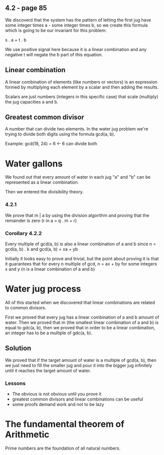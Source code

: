 ## 4.2 - page 85

We discoverd that the system has the pattern of letting the first jug have some integer times a - some integer times b, so we create this formula which is going to be our invariant for this problem:

s . a + t . b

We use positive signal here because it is a linear combination and any negative t will negate the b part of this equation.

## Linear combination

A linear combination of elements (like numbers or vectors) is an expression formed by multiplying each element by a scalar and then adding the results.

Scalars are just numbers (integers in this specific case) that scale (multiply) the jug capacities a and b.

## Greatest common divisor

A number that can divide two elements. In the water jug problem we're trying to divide both digits using the formula gcd(a, b).

Example: gcd(18, 24) = 6 <- 6 can divide both

# Water gallons

We found out that every amount of water in each jug "a" and "b" can be represented as a linear combination.

Then we entered the divisibility theory.

### 4.2.1

We prove that m | a by using the division algorithm and proving that the remainder is zero (r in a = q . m + r)

### Corollary 4.2.2

Every multiple of gcd(a, b) is also a linear combination of a and b since n = gcd(a, b) . k and gcd(a, b) = xa + yb

Initially it looks easy to prove and trivial, but the point about proving it is that it guarantees that for every n multiple of gcd, n = ax + by for some integers x and y (n is a linear combination of a and b)

# Water jug process

All of this started when we discovered that linear combinations are related to common divisors.

First we proved that every jug has a linear combination of a and b amount of water. Then we proved that m (the smallest linear combination of a and b) is equal to gdc(a, b), then we proved that in order to be a linear combination, an integer has to be a multiple of gdc(a, b).

## Solution

We proved that if the target amount of water is a multiple of gcd(a, b), then we just need to fill the smaller jug and pour it into the bigger jug infinitely until it reaches the target amount of water.

### Lessons

- The obvious is not obvious until you prove it
- greatest common divisors and linear combinations can be useful
- some proofs demand work and not to be lazy

# The fundamental theorem of Arithmetic

Prime numbers are the foundation of all natural numbers.
